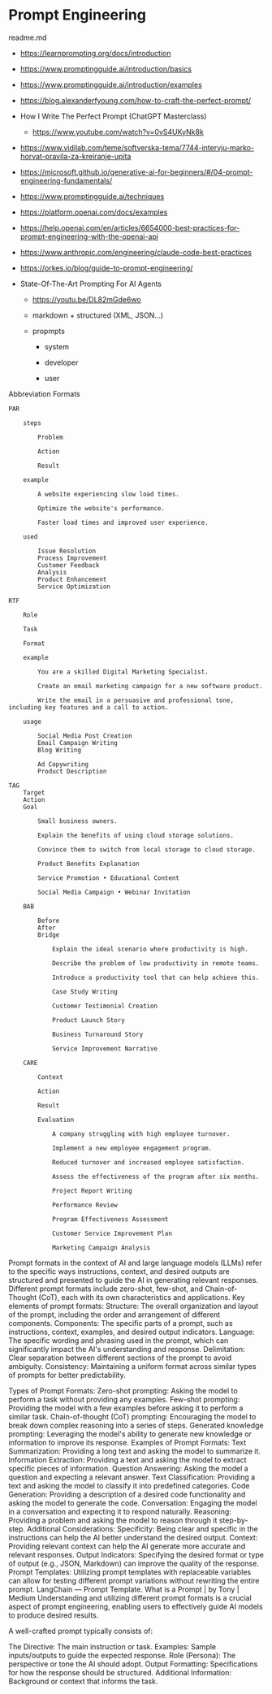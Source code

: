 # Prompt Engineering

readme.md

*   https://learnprompting.org/docs/introduction

*   https://www.promptingguide.ai/introduction/basics

*   https://www.promptingguide.ai/introduction/examples

*   https://blog.alexanderfyoung.com/how-to-craft-the-perfect-prompt/

*   How I Write The Perfect Prompt (ChatGPT Masterclass)

    *   https://www.youtube.com/watch?v=0vS4UKyNk8k

*   https://www.vidilab.com/teme/softverska-tema/7744-intervju-marko-horvat-pravila-za-kreiranje-upita

*   https://microsoft.github.io/generative-ai-for-beginners/#/04-prompt-engineering-fundamentals/

*   https://www.promptingguide.ai/techniques

*   https://platform.openai.com/docs/examples

*   https://help.openai.com/en/articles/6654000-best-practices-for-prompt-engineering-with-the-openai-api

*   https://www.anthropic.com/engineering/claude-code-best-practices

*   https://orkes.io/blog/guide-to-prompt-engineering/

*   State-Of-The-Art Prompting For AI Agents

    *   https://youtu.be/DL82mGde6wo

    *   markdown + structured (XML, JSON...)

    *   propmpts

        *   system

        *   developer

        *   user


    


Abbreviation
Formats

    PAR 
    
        steps
        
            Problem

            Action

            Result

        example

            A website experiencing slow load times.

            Optimize the website's performance.

            Faster load times and improved user experience.

        used

            Issue Resolution
            Process Improvement
            Customer Feedback
            Analysis
            Product Enhancement
            Service Optimization

    RTF
    
        Role

        Task 

        Format

        example

            You are a skilled Digital Marketing Specialist.

            Create an email marketing campaign for a new software product.

            Write the email in a persuasive and professional tone, including key features and a call to action.

        usage

            Social Media Post Creation
            Email Campaign Writing 
            Blog Writing

            Ad Copywriting
            Product Description

    TAG
        Target 
        Action 
        Goal

            Small business owners.
            
            Explain the benefits of using cloud storage solutions.

            Convince them to switch from local storage to cloud storage.

            Product Benefits Explanation

            Service Promotion • Educational Content

            Social Media Campaign • Webinar Invitation

        BAB

            Before
            After
            Bridge

                Explain the ideal scenario where productivity is high.

                Describe the problem of low productivity in remote teams.

                Introduce a productivity tool that can help achieve this.

                Case Study Writing
                
                Customer Testimonial Creation

                Product Launch Story
                
                Business Turnaround Story

                Service Improvement Narrative

        CARE

            Context
            
            Action
            
            Result
            
            Evaluation

                A company struggling with high employee turnover.

                Implement a new employee engagement program.

                Reduced turnover and increased employee satisfaction.

                Assess the effectiveness of the program after six months.

                Project Report Writing
                
                Performance Review
                
                Program Effectiveness Assessment
                
                Customer Service Improvement Plan
                
                Marketing Campaign Analysis


Prompt formats in the context of AI and large language models (LLMs) refer to the specific ways instructions, context, and desired outputs are structured and presented to guide the AI in generating relevant responses. Different prompt formats include zero-shot, few-shot, and Chain-of-Thought (CoT), each with its own characteristics and applications. 
Key elements of prompt formats:
Structure:
The overall organization and layout of the prompt, including the order and arrangement of different components. 
Components:
The specific parts of a prompt, such as instructions, context, examples, and desired output indicators. 
Language:
The specific wording and phrasing used in the prompt, which can significantly impact the AI's understanding and response. 
Delimitation:
Clear separation between different sections of the prompt to avoid ambiguity. 
Consistency:
Maintaining a uniform format across similar types of prompts for better predictability. 

Types of Prompt Formats:
Zero-shot prompting:
Asking the model to perform a task without providing any examples. 
Few-shot prompting:
Providing the model with a few examples before asking it to perform a similar task. 
Chain-of-thought (CoT) prompting:
Encouraging the model to break down complex reasoning into a series of steps. 
Generated knowledge prompting:
Leveraging the model's ability to generate new knowledge or information to improve its response. 
Examples of Prompt Formats:
Text Summarization: Providing a long text and asking the model to summarize it.
Information Extraction: Providing a text and asking the model to extract specific pieces of information.
Question Answering: Asking the model a question and expecting a relevant answer.
Text Classification: Providing a text and asking the model to classify it into predefined categories.
Code Generation: Providing a description of a desired code functionality and asking the model to generate the code.
Conversation: Engaging the model in a conversation and expecting it to respond naturally.
Reasoning: Providing a problem and asking the model to reason through it step-by-step. 
Additional Considerations:
Specificity:
Being clear and specific in the instructions can help the AI better understand the desired output. 
Context:
Providing relevant context can help the AI generate more accurate and relevant responses. 
Output Indicators:
Specifying the desired format or type of output (e.g., JSON, Markdown) can improve the quality of the response. 
Prompt Templates:
Utilizing prompt templates with replaceable variables can allow for testing different prompt variations without rewriting the entire prompt. 
LangChain — Prompt Template. What is a Prompt | by Tony | Medium
Understanding and utilizing different prompt formats is a crucial aspect of prompt engineering, enabling users to effectively guide AI models to produce desired results. 


A well-crafted prompt typically consists of:

The Directive: The main instruction or task.
Examples: Sample inputs/outputs to guide the expected response.
Role (Persona): The perspective or tone the AI should adopt.
Output Formatting: Specifications for how the response should be structured.
Additional Information: Background or context that informs the task.

